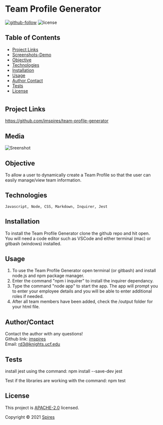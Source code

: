 # Team Profile Generator

[![github-follow](https://img.shields.io/github/followers/imspires?label=Follow&logoColor=purple&style=social)](https://github.com/imspires)
 ![license](https://img.shields.io/badge/license-Apache%202.0-blue)

   ## Table of Contents
  * [ Project Links ](#Project-Links)
  * [ Screenshots-Demo ](#Media)
  * [ Objective ](#Objective)
  * [ Technologies ](#Technologies)
  * [ Installation ](#Installation)
  * [ Usage ](#Usage)
  * [ Author Contact ](#AuthorContact)
  * [ Tests ](#Tests)
  * [ License ](#License)
  #

  ## Project Links
  https://github.com/imspires/team-profile-generator<br>

  ## Media
  ![Sreenshot](assets/images/screenshot.png?raw=true)

  ## Objective
  To allow a user to dynamically create a Team Profile so that the user can easily manage/view team information.

  ## Technologies
  ```
  Javascript, Node, CSS, Markdown, Inquirer, Jest
  ```

  ## Installation
  To install the Team Profile Generator clone the github repo and hit open. You will need a code editor such as VSCode and either terminal (mac) or gitbash (windows) installed.

  ## Usage
  1. To use the Team Profile Generator open terminal (or gitbash) and install node.js and npm package manager. 
  2. Enter the command "npm i inquirer" to install the inquirer dependancy. 
  3. Type the command "node app" to start the app. The app will prompt you to enter your employee details and you will be able to enter additional roles if needed.
  4. After all team members have been added, check the /output folder for your html file.

  ## Author/Contact
  Contact the author with any questions!<br>
  Github link: [imspires](https://github.com/imspires)<br>
  Email: rd3@knights.ucf.edu

  ## Tests
  install jest using the command: npm install --save-dev jest

  Test if the libraries are working with the command: npm test

  ## License
  This project is [APACHE-2.0](https://choosealicense.com/licenses/apache-2.0/) licensed.<br />

  Copyright © 2021 [Spires](https://github.com/imspires)

  </i></p>